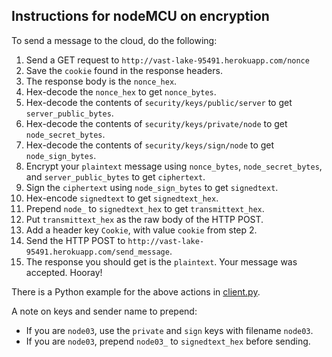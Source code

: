 ## Instructions for nodeMCU on encryption

To send a message to the cloud, do the following:

1. Send a GET request to `http://vast-lake-95491.herokuapp.com/nonce`
1. Save the `cookie` found in the response headers.
1. The response body is the `nonce_hex`.
1. Hex-decode the `nonce_hex` to get `nonce_bytes`.
1. Hex-decode the contents of `security/keys/public/server` to get `server_public_bytes`.
1. Hex-decode the contents of `security/keys/private/node` to get `node_secret_bytes`.
1. Hex-decode the contents of `security/keys/sign/node` to get `node_sign_bytes`.
1. Encrypt your `plaintext` message using `nonce_bytes`, `node_secret_bytes`, and `server_public_bytes` to get `ciphertext`.
1. Sign the `ciphertext` using `node_sign_bytes` to get `signedtext`.
1. Hex-encode `signedtext` to get `signedtext_hex`.
1. Prepend `node_` to `signedtext_hex` to get `transmittext_hex`.
1. Put `transmittext_hex` as the raw body of the HTTP POST.
1. Add a header key `Cookie`, with value `cookie` from step 2.
1. Send the HTTP POST to `http://vast-lake-95491.herokuapp.com/send_message`.
1. The response you should get is the `plaintext`.  Your message was accepted.  Hooray!

There is a Python example for the above actions in [client.py](security/tests/client.py).

A note on keys and sender name to prepend:

- If you are `node03`, use the `private` and `sign` keys with filename `node03`.
- If you are `node03`, prepend `node03_` to `signedtext_hex` before sending.

